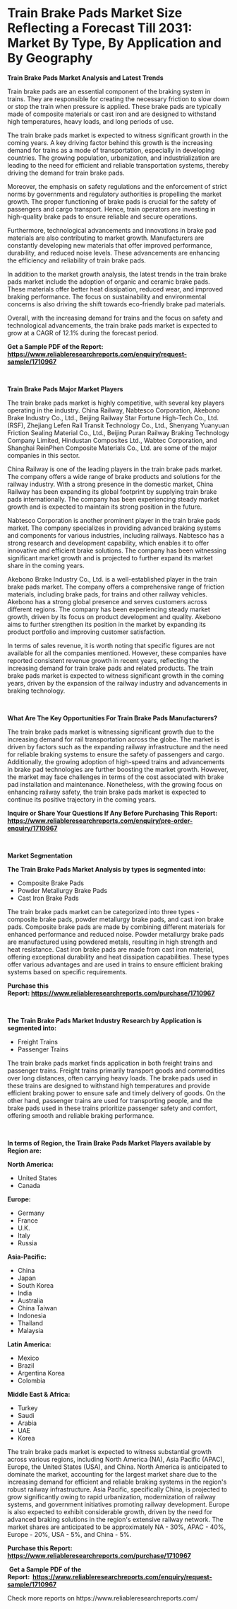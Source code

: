 <p><h1>Train Brake Pads Market Size Reflecting a Forecast Till 2031: Market By Type, By Application and By Geography</h1></p><p><strong>Train Brake Pads Market Analysis and Latest Trends</strong></p>
<p><p>Train brake pads are an essential component of the braking system in trains. They are responsible for creating the necessary friction to slow down or stop the train when pressure is applied. These brake pads are typically made of composite materials or cast iron and are designed to withstand high temperatures, heavy loads, and long periods of use.</p><p>The train brake pads market is expected to witness significant growth in the coming years. A key driving factor behind this growth is the increasing demand for trains as a mode of transportation, especially in developing countries. The growing population, urbanization, and industrialization are leading to the need for efficient and reliable transportation systems, thereby driving the demand for train brake pads.</p><p>Moreover, the emphasis on safety regulations and the enforcement of strict norms by governments and regulatory authorities is propelling the market growth. The proper functioning of brake pads is crucial for the safety of passengers and cargo transport. Hence, train operators are investing in high-quality brake pads to ensure reliable and secure operations.</p><p>Furthermore, technological advancements and innovations in brake pad materials are also contributing to market growth. Manufacturers are constantly developing new materials that offer improved performance, durability, and reduced noise levels. These advancements are enhancing the efficiency and reliability of train brake pads.</p><p>In addition to the market growth analysis, the latest trends in the train brake pads market include the adoption of organic and ceramic brake pads. These materials offer better heat dissipation, reduced wear, and improved braking performance. The focus on sustainability and environmental concerns is also driving the shift towards eco-friendly brake pad materials.</p><p>Overall, with the increasing demand for trains and the focus on safety and technological advancements, the train brake pads market is expected to grow at a CAGR of 12.1% during the forecast period.</p></p>
<p><strong>Get a Sample PDF of the Report:&nbsp; <a href="https://www.reliableresearchreports.com/enquiry/request-sample/1710967">https://www.reliableresearchreports.com/enquiry/request-sample/1710967</a></strong></p>
<p>&nbsp;</p>
<p><strong>Train Brake Pads Major Market Players</strong></p>
<p><p>The train brake pads market is highly competitive, with several key players operating in the industry. China Railway, Nabtesco Corporation, Akebono Brake Industry Co., Ltd., Beijing Railway Star Fortune High-Tech Co., Ltd. (RSF), Zhejiang Lefen Rail Transit Technology Co., Ltd., Shenyang Yuanyuan Friction Sealing Material Co., Ltd., Beijing Puran Railway Braking Technology Company Limited, Hindustan Composites Ltd., Wabtec Corporation, and Shanghai ReinPhen Composite Materials Co., Ltd. are some of the major companies in this sector.</p><p>China Railway is one of the leading players in the train brake pads market. The company offers a wide range of brake products and solutions for the railway industry. With a strong presence in the domestic market, China Railway has been expanding its global footprint by supplying train brake pads internationally. The company has been experiencing steady market growth and is expected to maintain its strong position in the future.</p><p>Nabtesco Corporation is another prominent player in the train brake pads market. The company specializes in providing advanced braking systems and components for various industries, including railways. Nabtesco has a strong research and development capability, which enables it to offer innovative and efficient brake solutions. The company has been witnessing significant market growth and is projected to further expand its market share in the coming years.</p><p>Akebono Brake Industry Co., Ltd. is a well-established player in the train brake pads market. The company offers a comprehensive range of friction materials, including brake pads, for trains and other railway vehicles. Akebono has a strong global presence and serves customers across different regions. The company has been experiencing steady market growth, driven by its focus on product development and quality. Akebono aims to further strengthen its position in the market by expanding its product portfolio and improving customer satisfaction.</p><p>In terms of sales revenue, it is worth noting that specific figures are not available for all the companies mentioned. However, these companies have reported consistent revenue growth in recent years, reflecting the increasing demand for train brake pads and related products. The train brake pads market is expected to witness significant growth in the coming years, driven by the expansion of the railway industry and advancements in braking technology.</p></p>
<p>&nbsp;</p>
<p><strong>What Are The Key Opportunities For Train Brake Pads Manufacturers?</strong></p>
<p><p>The train brake pads market is witnessing significant growth due to the increasing demand for rail transportation across the globe. The market is driven by factors such as the expanding railway infrastructure and the need for reliable braking systems to ensure the safety of passengers and cargo. Additionally, the growing adoption of high-speed trains and advancements in brake pad technologies are further boosting the market growth. However, the market may face challenges in terms of the cost associated with brake pad installation and maintenance. Nonetheless, with the growing focus on enhancing railway safety, the train brake pads market is expected to continue its positive trajectory in the coming years.</p></p>
<p><strong>Inquire or Share Your Questions If Any Before Purchasing This Report: <a href="https://www.reliableresearchreports.com/enquiry/pre-order-enquiry/1710967">https://www.reliableresearchreports.com/enquiry/pre-order-enquiry/1710967</a></strong></p>
<p>&nbsp;</p>
<p><strong>Market Segmentation</strong></p>
<p><strong>The Train Brake Pads Market Analysis by types is segmented into:</strong></p>
<p><ul><li>Composite Brake Pads</li><li>Powder Metallurgy Brake Pads</li><li>Cast Iron Brake Pads</li></ul></p>
<p><p>The train brake pads market can be categorized into three types - composite brake pads, powder metallurgy brake pads, and cast iron brake pads. Composite brake pads are made by combining different materials for enhanced performance and reduced noise. Powder metallurgy brake pads are manufactured using powdered metals, resulting in high strength and heat resistance. Cast iron brake pads are made from cast iron material, offering exceptional durability and heat dissipation capabilities. These types offer various advantages and are used in trains to ensure efficient braking systems based on specific requirements.</p></p>
<p><strong>Purchase this Report:&nbsp;<a href="https://www.reliableresearchreports.com/purchase/1710967">https://www.reliableresearchreports.com/purchase/1710967</a></strong></p>
<p>&nbsp;</p>
<p><strong>The Train Brake Pads Market Industry Research by Application is segmented into:</strong></p>
<p><ul><li>Freight Trains</li><li>Passenger Trains</li></ul></p>
<p><p>The train brake pads market finds application in both freight trains and passenger trains. Freight trains primarily transport goods and commodities over long distances, often carrying heavy loads. The brake pads used in these trains are designed to withstand high temperatures and provide efficient braking power to ensure safe and timely delivery of goods. On the other hand, passenger trains are used for transporting people, and the brake pads used in these trains prioritize passenger safety and comfort, offering smooth and reliable braking performance.</p></p>
<p>&nbsp;</p>
<p><strong>In terms of Region, the Train Brake Pads Market Players available by Region are:</strong></p>
<p>
    <p> <strong> North America: </strong>
        <ul>
            <li>United States</li>
            <li>Canada</li>
        </ul>
        </p> 
    <p> <strong> Europe: </strong>
        <ul>
            <li>Germany</li>
            <li>France</li>
            <li>U.K.</li>
            <li>Italy</li>
            <li>Russia</li>
        </ul>
        </p> 
    <p> <strong> Asia-Pacific: </strong>
        <ul>
            <li>China</li>
            <li>Japan</li>
            <li>South Korea</li>
            <li>India</li>
            <li>Australia</li>
            <li>China Taiwan</li>
            <li>Indonesia</li>
            <li>Thailand</li>
            <li>Malaysia</li>
        </ul>
        </p> 
    <p> <strong> Latin America: </strong>
        <ul>
            <li>Mexico</li>
            <li>Brazil</li>
            <li>Argentina Korea</li>
            <li>Colombia</li>
        </ul>
        </p> 
    <p> <strong> Middle East & Africa: </strong>
        <ul>
            <li>Turkey</li>
            <li>Saudi</li>
            <li>Arabia</li>
            <li>UAE</li>
            <li>Korea</li>
        </ul>
    </p>
    </p>
<p><p>The train brake pads market is expected to witness substantial growth across various regions, including North America (NA), Asia Pacific (APAC), Europe, the United States (USA), and China. North America is anticipated to dominate the market, accounting for the largest market share due to the increasing demand for efficient and reliable braking systems in the region's robust railway infrastructure. Asia Pacific, specifically China, is projected to grow significantly owing to rapid urbanization, modernization of railway systems, and government initiatives promoting railway development. Europe is also expected to exhibit considerable growth, driven by the need for advanced braking solutions in the region's extensive railway network. The market shares are anticipated to be approximately NA - 30%, APAC - 40%, Europe - 20%, USA - 5%, and China - 5%.</p></p>
<p><strong>Purchase this Report: <a href="https://www.reliableresearchreports.com/purchase/1710967">https://www.reliableresearchreports.com/purchase/1710967</a></strong></p>
<p>&nbsp;<strong>Get a Sample PDF of the Report:&nbsp;&nbsp;<a href="https://www.reliableresearchreports.com/enquiry/request-sample/1710967">https://www.reliableresearchreports.com/enquiry/request-sample/1710967</a></strong></p>
<p><strong></strong></p>
<p>Check more reports on https://www.reliableresearchreports.com/</p>